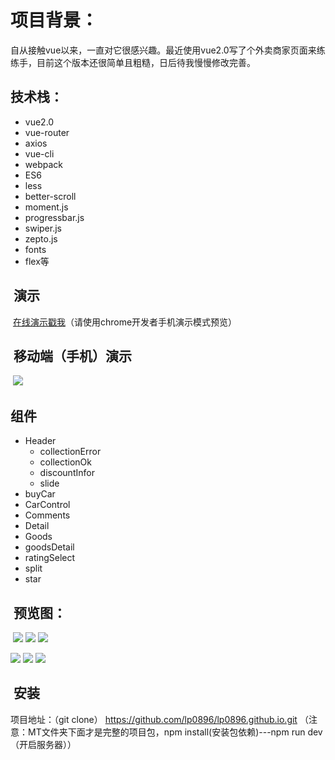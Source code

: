   项目背景：
===
  自从接触vue以来，一直对它很感兴趣。最近使用vue2.0写了个外卖商家页面来练练手，目前这个版本还很简单且粗糙，日后待我慢慢修改完善。

  技术栈：
---
 * vue2.0
 * vue-router
 * axios
 * vue-cli
 * webpack
 * ES6
 * less
 * better-scroll
 * moment.js
 * progressbar.js
 * swiper.js
 * zepto.js
 * fonts
 * flex等

  演示
 ---
  [在线演示戳我](https://lp0896.github.io "点击链接显示")（请使用chrome开发者手机演示模式预览）
  
  移动端（手机）演示
 ---
  ![](https://lp0896.github.io/sm.png)

  组件
---
* Header
  * collectionError
  * collectionOk
  * discountInfor
  * slide
* buyCar
* CarControl
* Comments
* Detail
* Goods
* goodsDetail    
* ratingSelect
* split
* star

  预览图：
 ---
  ![](https://lp0896.github.io/image/01.PNG)          ![](https://lp0896.github.io/image/02.PNG)          ![](https://lp0896.github.io/image/03.PNG)
  
  
  ![](https://lp0896.github.io/image/04.PNG)          ![](https://lp0896.github.io/image/05.PNG)          ![](https://lp0896.github.io/image/06.PNG)

  安装
---
  项目地址：（git clone）
  https://github.com/lp0896/lp0896.github.io.git
 （注意：MT文件夹下面才是完整的项目包，npm install(安装包依赖)---npm run dev（开启服务器））
